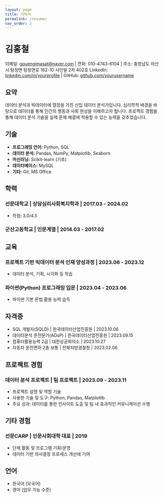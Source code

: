 ```yaml
---
layout: page
title: 이력서
permalink: /resume/
nav_order: 2
---
```


# 김홍철
이메일: gouengimasat@naver.com | 전화: 010-4743-6104 | 주소: 충청남도 아산시 탕정면 탕정면로 162-10 샤인빌 2차 402호
LinkedIn: [linkedin.com/in/yourprofile](https://linkedin.com/in/yourprofile) | GitHub: [github.com/yourusername](https://github.com/yourusername)

## 요약
데이터 분석과 빅데이터에 열정을 가진 신입 데이터 분석가입니다. 심리학적 배경을 바탕으로 데이터를 통해 인간의 행동과 사회 현상을 이해하고자 합니다. 프로젝트 경험을 통해 데이터 분석 기술을 실제 문제 해결에 적용할 수 있는 능력을 갖추었습니다.

## 기술
- **프로그래밍 언어:** Python, SQL
- **데이터 분석:** Pandas, NumPy, Matplotlib, Seaborn
- **머신러닝:** Scikit-learn (기초)
- **데이터베이스:** MySQL
- **기타:** Git, MS Office

## 학력

### 선문대학교 | 상담심리사회복지학과 | 2017.03 - 2024.02
- 학점: 3.0/4.5

### 군산고등학교 | 인문계열 | 2014.03 - 2017.02

## 교육

### 프로젝트 기반 빅데이터 분석 인재 양성과정 | 2023.06 - 2023.12
- 데이터 분석, 기획, 시각화 등 학습

### 파이썬(Python) 프로그래밍 입문 | 2023.04 - 2023.06
- 파이썬 기본 문법 활용 능력 습득

## 자격증
- SQL 개발자(SQLD) | 한국데이터산업진흥원 | 2023.10.06
- 데이터분석 준전문가(ADsP) | 한국데이터산업진흥원 | 2023.09.15
- 컴퓨터활용능력 2급 | 대한상공회의소 | 2023.10.27
- 자동차 운전면허 2종 보통 | 전북지방경찰청 | 2023.02.06

## 프로젝트 경험

### 데이터 분석 프로젝트 | 팀 프로젝트 | 2023.09 - 2023.11
- 프로젝트 설명 및 역할 기술
- 사용한 기술 및 도구: Python, Pandas, Matplotlib
- 주요 성과: 데이터를 통한 인사이트 도출 및 팀 내 효과적인 커뮤니케이션 수행

## 기타 경험

### 선문CARP | 인문사회대학 대표 | 2019
- 단체 활동 및 프로그램 기획/운영
- 데이터 기반 의사결정 프로세스 개선에 기여

## 언어
- 한국어 (모국어)
- 영어 (업무 가능 수준)